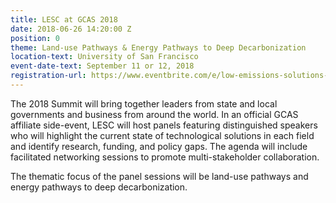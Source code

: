 ```yaml
---
title: LESC at GCAS 2018
date: 2018-06-26 14:20:00 Z
position: 0
theme: Land-use Pathways & Energy Pathways to Deep Decarbonization
location-text: University of San Francisco
event-date-text: September 11 or 12, 2018
registration-url: https://www.eventbrite.com/e/low-emissions-solutions-conference-lesc-at-the-global-climate-action-summit-registration-45493626662
---
```


The 2018 Summit will bring together leaders from state and local governments and business from around the world. In an official GCAS affiliate side-event, LESC will host panels featuring distinguished speakers who will highlight the current state of technological solutions in each field and identify research, funding, and policy gaps. The agenda will include facilitated networking sessions to promote multi-stakeholder collaboration.  


The thematic focus of the panel sessions will be land-use pathways and energy pathways to deep decarbonization.